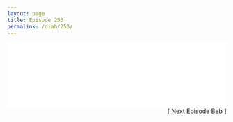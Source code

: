 ```yaml
---
layout: page
title: Episode 253
permalink: /diah/253/
---
```


<iframe allowfullscreen="true" frameborder="0" style="width:100%;" marginheight="0" marginwidth="0" mozallowfullscreen="true" scrolling="NO" src="//gdriveplayer.us/embed2.php?link=U5Uer5NoFixYhPyv1EWXjQaQ6dKNHl1vSxLCeDNqMLpfLchF2I6RZf4o%252FHbBes8RhKytcICvTZYycQvkWYkmXCjIR9syF0px1%252BOsezjCwA6nNde%252FYclK7u5V2B5Z9fuEwsL8erzMH7pvihc%252BBZtFcxRZJIjQvZs3ZrLlu6w8IdeCwG5HCn%252FwEPrkAm2ywUf%252BlGTlI5yhozIuATv40NjXke&amp;no_adult=yes" webkitallowfullscreen="true"></iframe>

<div align="right">[ <a href="/diah/254/">Next Episode Beb</a> ]</div>

